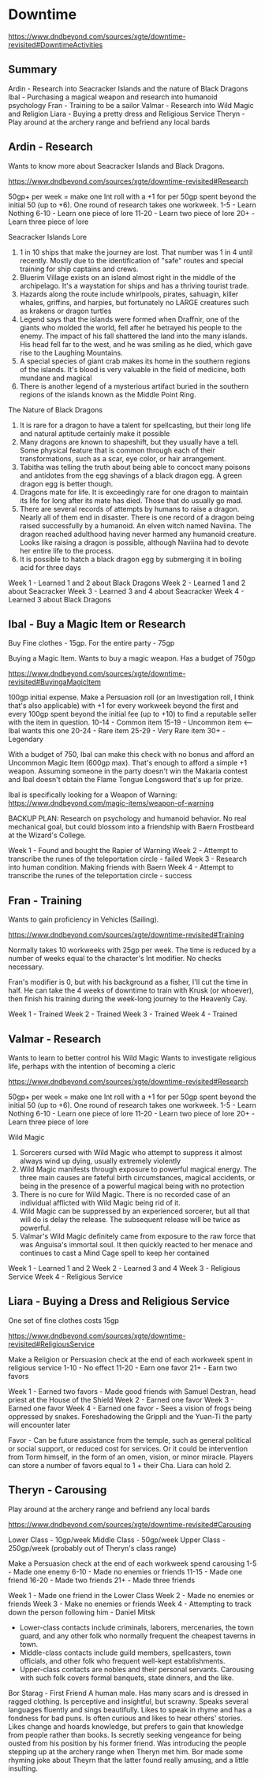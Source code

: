 # Downtime
https://www.dndbeyond.com/sources/xgte/downtime-revisited#DowntimeActivities

## Summary
Ardin - Research into Seacracker Islands and the nature of Black Dragons
Ibal - Purchasing a magical weapon and research into humanoid psychology
Fran - Training to be a sailor
Valmar - Research into Wild Magic and Religion
Liara - Buying a pretty dress and Religious Service
Theryn - Play around at the archery range and befriend any local bards

## Ardin - Research
Wants to know more about Seacracker Islands and Black Dragons.

https://www.dndbeyond.com/sources/xgte/downtime-revisited#Research

50gp+ per week = make one Int roll with a +1 for per 50gp spent beyond the initial 50 (up to +6). One round of research takes one workweek.
1-5 - Learn Nothing
6-10 - Learn one piece of lore
11-20 - Learn two piece of lore
20+ - Learn three piece of lore

Seacracker Islands Lore
1. 1 in 10 ships that make the journey are lost. That number was 1 in 4 until recently. Mostly due to the identification of "safe" routes and special training for ship captains and crews.
2. Bluerim Village exists on an island almost right in the middle of the archipelago. It's a waystation for ships and has a thriving tourist trade.
3. Hazards along the route include whirlpools, pirates, sahuagin, killer whales, griffins, and harpies, but fortunately no LARGE creatures such as krakens or dragon turtles
4. Legend says that the islands were formed when Draffnir, one of the giants who molded the world, fell after he betrayed his people to the enemy. The impact of his fall shattered the land into the many islands. His head fell far to the west, and he was smiling as he died, which gave rise to the Laughing Mountains.
5. A special species of giant crab makes its home in the southern regions of the islands. It's blood is very valuable in the field of medicine, both mundane and magical
6. There is another legend of a mysterious artifact buried in the southern regions of the islands known as the Middle Point Ring.

The Nature of Black Dragons
1. It is rare for a dragon to have a talent for spellcasting, but their long life and natural aptitude certainly make it possible
2. Many dragons are known to shapeshift, but they usually have a tell. Some physical feature that is common through each of their transformations, such as a scar, eye color, or hair arrangement.
3. Tabitha was telling the truth about being able to concoct many poisons and antidotes from the egg shavings of a black dragon egg. A green dragon egg is better though.
4. Dragons mate for life. It is exceedingly rare for one dragon to maintain its life for long after its mate has died. Those that do usually go mad.
5. There are several records of attempts by humans to raise a dragon. Nearly all of them end in disaster. There is one record of a dragon being raised successfully by a humanoid. An elven witch named Naviina. The dragon reached adulthood having never harmed any humanoid creature. Looks like raising a dragon is possible, although Naviina had to devote her entire life to the process.
6. It is possible to hatch a black dragon egg by submerging it in boiling acid for three days

Week 1 - Learned 1 and 2 about Black Dragons
Week 2 - Learned 1 and 2 about Seacracker
Week 3 - Learned 3 and 4 about Seacracker
Week 4 - Learned 3 about Black Dragons

## Ibal - Buy a Magic Item or Research
Buy Fine clothes - 15gp. For the entire party - 75gp

Buying a Magic Item. Wants to buy a magic weapon. Has a budget of 750gp

https://www.dndbeyond.com/sources/xgte/downtime-revisited#BuyingaMagicItem

100gp initial expense. Make a Persuasion roll (or an Investigation roll, I think that's also applicable) with +1 for every workweek beyond the first and every 100gp spent beyond the initial fee (up to +10) to find a reputable seller with the item in question.
10-14 - Common item
15-19 - Uncommon item <-- Ibal wants this one
20-24 - Rare item
25-29 - Very Rare item
30+ - Legendary

With a budget of 750, Ibal can make this check with no bonus and afford an Uncommon Magic Item (600gp max). That's enough to afford a simple +1 weapon. Assuming someone in the party doesn't win the Makaria contest and Ibal doesn't obtain the Flame Tongue Longsword that's up for prize.

Ibal is specifically looking for a Weapon of Warning: https://www.dndbeyond.com/magic-items/weapon-of-warning

BACKUP PLAN: Research on psychology and humanoid behavior. No real mechanical goal, but could blossom into a friendship with Baern Frostbeard at the Wizard's College.

Week 1 - Found and bought the Rapier of Warning
Week 2 - Attempt to transcribe the runes of the teleportation circle - failed
Week 3 - Research into human condition. Making friends with Baern
Week 4 - Attempt to transcribe the runes of the teleportation circle - success

## Fran - Training
Wants to gain proficiency in Vehicles (Sailing).

https://www.dndbeyond.com/sources/xgte/downtime-revisited#Training

Normally takes 10 workweeks with 25gp per week.
The time is reduced by a number of weeks equal to the character's Int modifier.
No checks necessary.

Fran's modifier is 0, but with his background as a fisher, I'll cut the time in half. He can take the 4 weeks of downtime to train with Krusk (or whoever), then finish his training during the week-long journey to the Heavenly Cay.

Week 1 - Trained
Week 2 - Trained
Week 3 - Trained
Week 4 - Trained

## Valmar - Research
Wants to learn to better control his Wild Magic
Wants to investigate religious life, perhaps with the intention of becoming a cleric

https://www.dndbeyond.com/sources/xgte/downtime-revisited#Research

50gp+ per week = make one Int roll with a +1 for per 50gp spent beyond the initial 50 (up to +6). One round of research takes one workweek.
1-5 - Learn Nothing
6-10 - Learn one piece of lore
11-20 - Learn two piece of lore
20+ - Learn three piece of lore

Wild Magic
1. Sorcerers cursed with Wild Magic who attempt to suppress it almost always wind up dying, usually extremely violently
2. Wild Magic manifests through exposure to powerful magical energy. The three main causes are fateful birth circumstances, magical accidents, or being in the presence of a powerful magical being with no protection
3. There is no cure for Wild Magic. There is no recorded case of an individual afflicted with Wild Magic being rid of it.
4. Wild Magic can be suppressed by an experienced sorcerer, but all that will do is delay the release. The subsequent release will be twice as powerful.
5. Valmar's Wild Magic definitely came from exposure to the raw force that was Anguisa's immortal soul. It then quickly reacted to her menace and continues to cast a Mind Cage spell to keep her contained

Week 1 - Learned 1 and 2
Week 2 - Learned 3 and 4
Week 3 - Religious Service
Week 4 - Religious Service

## Liara - Buying a Dress and Religious Service
One set of fine clothes costs 15gp

https://www.dndbeyond.com/sources/xgte/downtime-revisited#ReligiousService

Make a Religion or Persuasion check at the end of each workweek spent in religious service
1-10 - No effect
11-20 - Earn one favor
21+ - Earn two favors

Week 1 - Earned two favors - Made good friends with Samuel Destran, head priest at the House of the Shield
Week 2 - Earned one favor
Week 3 - Earned one favor
Week 4 - Earned one favor - Sees a vision of frogs being oppressed by snakes. Foreshadowing the Grippli and the Yuan-Ti the party will encounter later

Favor - Can be future assistance from the temple, such as general political or social support, or reduced cost for services. Or it could be intervention from Torm himself, in the form of an omen, vision, or minor miracle. Players can store a number of favors equal to 1 + their Cha. Liara can hold 2.

## Theryn - Carousing
Play around at the archery range and befriend any local bards

https://www.dndbeyond.com/sources/xgte/downtime-revisited#Carousing

Lower Class - 10gp/week
Middle Class - 50gp/week
Upper Class - 250gp/week (probably out of Theryn's class range)

Make a Persuasion check at the end of each workweek spend carousing
1-5 - Made one enemy
6-10 - Made no enemies or friends
11-15 - Made one friend
16-20 - Made two friends
21+ - Made three friends

Week 1 - Made one friend in the Lower Class
Week 2 - Made no enemies or friends
Week 3 - Make no enemies or friends
Week 4 - Attempting to track down the person following him - Daniel Mitsk

* Lower-class contacts include criminals, laborers, mercenaries, the town guard, and any other folk who normally frequent the cheapest taverns in town.
* Middle-class contacts include guild members, spellcasters, town officials, and other folk who frequent well-kept establishments.
* Upper-class contacts are nobles and their personal servants. Carousing with such folk covers formal banquets, state dinners, and the like.

Bor Starag - First Friend
A human male. Has many scars and is dressed in ragged clothing. Is perceptive and insightful, but scrawny. Speaks several languages fluently and sings beautifully. Likes to speak in rhyme and has a fondness for bad puns. Is often curious and likes to hear others' stories. Likes change and hoards knowledge, but prefers to gain that knowledge from people rather than books. Is secretly seeking vengeance for being ousted from his position by his former friend. Was introducing the people stepping up at the archery range when Theryn met him. Bor made some rhyming joke about Theyrn that the latter found really amusing, and a little insulting.
